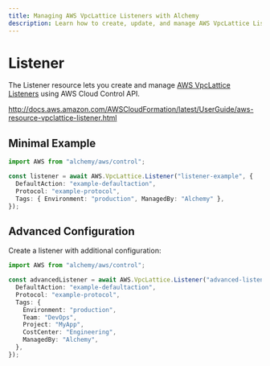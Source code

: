 ```yaml
---
title: Managing AWS VpcLattice Listeners with Alchemy
description: Learn how to create, update, and manage AWS VpcLattice Listeners using Alchemy Cloud Control.
---
```


# Listener

The Listener resource lets you create and manage [AWS VpcLattice Listeners](https://docs.aws.amazon.com/vpclattice/latest/userguide/) using AWS Cloud Control API.

http://docs.aws.amazon.com/AWSCloudFormation/latest/UserGuide/aws-resource-vpclattice-listener.html

## Minimal Example

```ts
import AWS from "alchemy/aws/control";

const listener = await AWS.VpcLattice.Listener("listener-example", {
  DefaultAction: "example-defaultaction",
  Protocol: "example-protocol",
  Tags: { Environment: "production", ManagedBy: "Alchemy" },
});
```

## Advanced Configuration

Create a listener with additional configuration:

```ts
import AWS from "alchemy/aws/control";

const advancedListener = await AWS.VpcLattice.Listener("advanced-listener", {
  DefaultAction: "example-defaultaction",
  Protocol: "example-protocol",
  Tags: {
    Environment: "production",
    Team: "DevOps",
    Project: "MyApp",
    CostCenter: "Engineering",
    ManagedBy: "Alchemy",
  },
});
```


